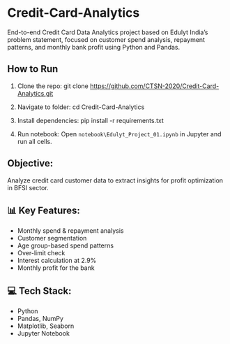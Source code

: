 # Credit-Card-Analytics
End-to-end Credit Card Data Analytics project based on Edulyt India’s problem statement, focused on customer spend analysis, repayment patterns, and monthly bank profit using Python and Pandas.

## How to Run

1. Clone the repo:
   git clone https://github.com/CTSN-2020/Credit-Card-Analytics.git

2. Navigate to folder:
   cd Credit-Card-Analytics

3. Install dependencies:
   pip install -r requirements.txt

4. Run notebook:
   Open `notebook\Edulyt_Project_01.ipynb` in Jupyter and run all cells.

## Objective:
Analyze credit card customer data to extract insights for profit optimization in BFSI sector.

## 📊 Key Features:
- Monthly spend & repayment analysis
- Customer segmentation
- Age group-based spend patterns
- Over-limit check
- Interest calculation at 2.9%
- Monthly profit for the bank

## 💻 Tech Stack:
- Python
- Pandas, NumPy
- Matplotlib, Seaborn
- Jupyter Notebook
